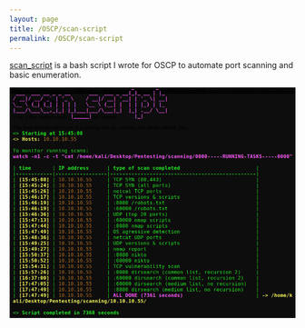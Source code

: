 ```yaml
---
layout: page
title: /OSCP/scan-script
permalink: /OSCP/scan-script
---
```


<p><a href="https://github.com/Plotkine/scan_script" target="_blank" rel="noopener noreferrer">scan_script</a> is a bash script I wrote for OSCP to automate port scanning and basic enumeration.</p>

<img src="/OSCP/execution-example.png" alt="execution example" style="width:800px;height:auto;">
